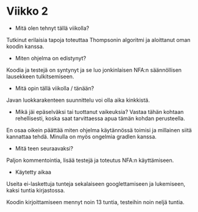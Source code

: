 # Viikko 2

* Mitä olen tehnyt tällä viikolla?

Tutkinut erilaisia tapoja toteuttaa Thompsonin algoritmi ja aloittanut oman koodin kanssa.

* Miten ohjelma on edistynyt?

Koodia ja testejä on syntynyt ja se luo jonkinlaisen NFA:n säännöllisen lausekkeen tulkitsemiseen.

* Mitä opin tällä viikolla / tänään?

Javan luokkarakenteen suunnittelu voi olla aika kinkkistä.

* Mikä jäi epäselväksi tai tuottanut vaikeuksia? Vastaa tähän kohtaan rehellisesti, koska saat tarvittaessa apua tämän kohdan perusteella.

En osaa oikein päättää miten ohjelma käytännössä toimisi ja millainen siitä kannattaa tehdä. Minulla on myös ongelmia gradlen kanssa.

* Mitä teen seuraavaksi?

Paljon kommentointia, lisää testejä ja toteutus NFA:n käyttämiseen.

* Käytetty aikaa

Useita ei-laskettuja tunteja sekalaiseen googlettamiseen ja lukemiseen, kaksi tuntia kirjastossa.

Koodin kirjoittamiseen mennyt noin 13 tuntia, testeihin noin neljä tuntia.
